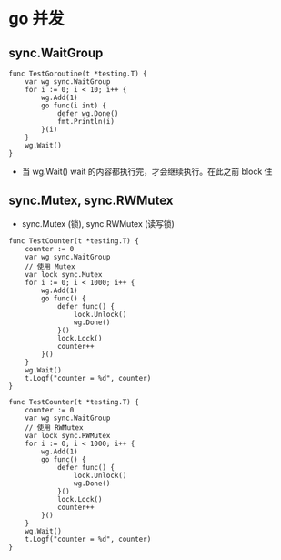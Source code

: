 # go 并发

## sync.WaitGroup
```
func TestGoroutine(t *testing.T) {
	var wg sync.WaitGroup
	for i := 0; i < 10; i++ {
		wg.Add(1)
		go func(i int) {
			defer wg.Done()
			fmt.Println(i)
		}(i)
	}
	wg.Wait()
}
```

* 当 wg.Wait()  wait 的内容都执行完，才会继续执行。在此之前 block 住

## sync.Mutex, sync.RWMutex
* sync.Mutex (锁), sync.RWMutex (读写锁)

```
func TestCounter(t *testing.T) {
	counter := 0
	var wg sync.WaitGroup
    // 使用 Mutex
	var lock sync.Mutex
	for i := 0; i < 1000; i++ {
		wg.Add(1)
		go func() {
			defer func() {
				lock.Unlock()
				wg.Done()
			}()
			lock.Lock()
			counter++
		}()
	}
	wg.Wait()
	t.Logf("counter = %d", counter)
}
```

```
func TestCounter(t *testing.T) {
	counter := 0
	var wg sync.WaitGroup
    // 使用 RWMutex
	var lock sync.RWMutex
	for i := 0; i < 1000; i++ {
		wg.Add(1)
		go func() {
			defer func() {
				lock.Unlock()
				wg.Done()
			}()
			lock.Lock()
			counter++
		}()
	}
	wg.Wait()
	t.Logf("counter = %d", counter)
}

```